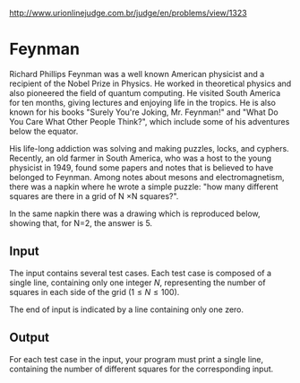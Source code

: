 http://www.urionlinejudge.com.br/judge/en/problems/view/1323

# Feynman

Richard Phillips Feynman was a well known American physicist and a recipient
of the Nobel Prize in Physics. He worked in theoretical physics and also
pioneered the field of quantum computing. He visited South America for ten
months, giving lectures and enjoying life in the tropics. He is also known for
his books "Surely You're Joking, Mr. Feynman!" and "What Do You Care What
Other People Think?", which include some of his adventures below the equator.

His life-long addiction was solving and making puzzles, locks, and cyphers.
Recently, an old farmer in South America, who was a host to the young
physicist in 1949, found some papers and notes that is believed to have
belonged to Feynman. Among notes about mesons and electromagnetism, there was
a napkin where he wrote a simple puzzle: "how many different squares are there
in a grid of N ×N squares?".

In the same napkin there was a drawing which is reproduced below, showing
that, for N=2, the answer is 5.
​
## Input

The input contains several test cases. Each test case is composed of a single
line, containing only one integer $N$, representing the number of squares in
each side of the grid ($1 \leq N \leq 100$).

The end of input is indicated by a line containing only one zero.

## Output

For each test case in the input, your program must print a single line,
containing the number of different squares for the corresponding input.
